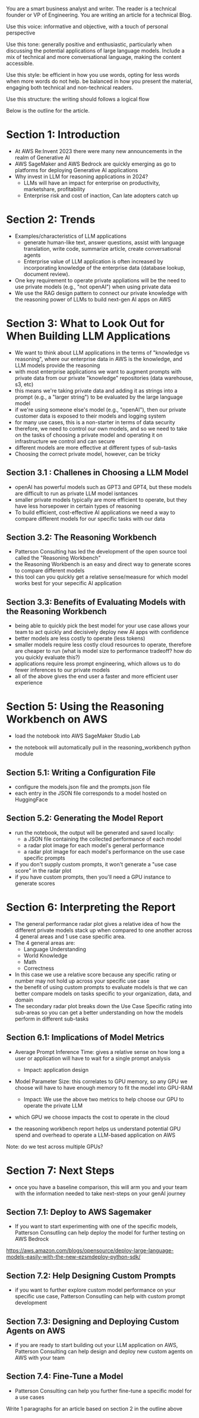 
You are a smart business analyst and writer. The reader is a technical founder or VP of Engineering. You are writing an article for a technical Blog.

Use this voice: informative and objective, with a touch of personal perspective

Use this tone: generally positive and enthusiastic, particularly when discussing the potential applications of large language models. Include a mix of technical and more conversational language, making the content accessible.

Use this style: be efficient in how you use words, opting for less words when more words do not help. be balanced in how you present the material, engaging both technical and non-technical readers.

Use this structure: the writing should follows a logical flow

Below is the outline for the article.

# Section 1: Introduction

* At AWS Re:Invent 2023 there were many new announcements in the realm of Generative AI
* AWS SageMaker and AWS Bedrock are quickly emerging as go to platforms for deploying Generative AI applications
* Why invest in LLM for reasoning applications in 2024?
   * LLMs will have an impact for enterprise on productivity, marketshare, profitability
   * Enterprise risk and cost of inaction, Can late adopters catch up

# Section 2: Trends

* Examples/characteristics of LLM applications
   * generate human-like text, answer questions, assist with language translation, write code, summarize article, create conversational agents
   * Enterprise value of LLM application is often increased by incorporating knowledge of the enterprise data (database lookup, document review).
* One key requirement to operate private appliations will be the need to use private models (e.g., "not openAI") when using private data
* We use the RAG design pattern to connect our private knowledge with the reasoning power of LLMs to build next-gen AI apps on AWS


# Section 3: What to Look Out for When Building LLM Applications

* We want to think about LLM applications in the terms of "knowledge vs reasoning", where our enterprise data in AWS is the knowledge, and LLM models provide the reasoning
* with most enterprise applications we want to augment prompts with private data from our private "knowledge" repositories (data warehouse, s3, etc)
* this means we're taking private data and adding it as strings into a prompt (e.g., a "larger string") to be evaluated by the large language model
* if we're using someone else's model (e.g., "openAI"), then our private customer data is exposed to their models and logging system
* for many use cases, this is a non-starter in terms of data security
* therefore, we need to control our own models, and so we need to take on the tasks of choosing a private model and operating it on infrastructure we control and can secure
* different models are more effective at different types of sub-tasks
* Choosing the correct private model, however, can be tricky


## Section 3.1 : Challenes in Choosing a LLM Model

* openAI has powerful models such as GPT3 and GPT4, but these models are difficult to run as private LLM model isntances
* smaller private models typically are more efficient to operate, but they have less horsepower in certain types of reasoning
* To build efficient, cost-effective AI applications we need a way to compare different models for our specific tasks with our data


## Section 3.2: The Reasoning Workbench

* Patterson Consulting has led the development of the open source tool called the "Reasoning Workbench"
* the Reasoning Workbench is an easy and direct way to generate scores to compare different models 
* this tool can you quickly get a relative sense/measure for which model works best for your sepecific AI application


## Section 3.3: Benefits of Evaluating Models with the Reasoning Workbench

* being able to quickly pick the best model for your use case allows your team to act quickly and decisively deploy new AI apps with confidence
* better models are less costly to operate (less tokens)
* smaller models require less costly cloud resources to operate, therefore are cheaper to run (what is model size to performance tradeoff? how do you quickly evaluate this?)
* applications require less prompt engineering, which allows us to do fewer inferences to our private models
* all of the above gives the end user a faster and more efficient user experience



# Section 5: Using the Reasoning Workbench on AWS

* load the notebook into AWS SageMaker Studio Lab

* the notebook will automatically pull in the reasoning_workbench python module

## Section 5.1: Writing a Configuration File

* configure the models.json file and the prompts.json file
* each entry in the JSON file corresponds to a model hosted on HuggingFace


## Section 5.2: Generating the Model Report

* run the notebook, the output will be generated and saved locally:
   * a JSON file containing the collected performance of each model
   * a radar plot image for each model's general performance
   * a radar plot image for each model's performance on the use case specific prompts
* if you don't supply custom prompts, it won't generate a "use case score" in the radar plot
* if you have custom prompts, then you'll need a GPU instance to generate scores

# Section 6: Interpreting the Report

* The general performance radar plot gives a relative idea of how the different private models stack up when compared to one another across 4 general areas and 1 use case specific area. 
* The 4 general areas are:
   * Language Understanding
   * World Knowledge
   * Math
   * Correctness
* In this case we use a relative score because any specific rating or number may not hold up across your specific use case
* the benefit of using custom prompts to evaluate models is that we can better compare models on tasks specific to your organization, data, and domain
* The secondary radar plot breaks down the Use Case Specific rating into sub-areas so you can get a better understanding on how the models perform in different sub-tasks



## Section 6.1: Implications of Model Metrics

* Average Prompt Inference Time: gives a relative sense on how long a user or application will have to wait for a single prompt analysis
   * Impact: application design

* Model Parameter Size: this correlates to GPU memory, so any GPU we choose will have to have enough memory to fit the model into GPU-RAM
   * Impact: We use the above two metrics to help choose our GPU to operate the private LLM
* which GPU we choose impacts the cost to operate in the cloud
* the reasoning workbench report helps us understand potential GPU spend and overhead to operate a LLM-based application on AWS

Note: do we test across multiple GPUs?

# Section 7: Next Steps

* once you have a baseline comparison, this will arm you and your team with the information needed to take next-steps on your genAI journey


## Section 7.1: Deploy to AWS Sagemaker

* If you want to start experimenting with one of the specific models, Patterson Consutling can help deploy the model for further testing on AWS Bedrock

https://aws.amazon.com/blogs/opensource/deploy-large-language-models-easily-with-the-new-ezsmdeploy-python-sdk/

## Section 7.2: Help Designing Custom Prompts

* if you want to further explore custom model performance on your specific use case, Patterson Consutling can help with custom prompt development


## Section 7.3: Designing and Deploying Custom Agents on AWS

* if you are ready to start building out your LLM application on AWS, Patterson Consulting can help design and deploy new custom agents on AWS with your team


## Section 7.4: Fine-Tune a Model

* Patterson Consulting can help you further fine-tune a specific model for a use cases


Write 1 paragraphs for an article based on section 2 in the outline above 


